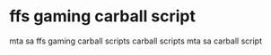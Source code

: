 # ffs gaming carball script
mta sa
 ffs gaming carball scripts
 carball scripts
 mta sa carball script
